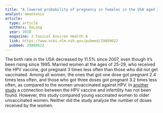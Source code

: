 ```yaml
---
title: "A lowered probability of pregnancy in females in the USA aged 25-29 who received a human papillomavirus vaccine injection"
analyst: amantonio
article:
  type: article
  authors: DeLong
  year: 2018
  magazine: J Toxicol Environ Health A
  link: https://www.ncbi.nlm.nih.gov/pubmed/29889622
  pubmed: 29889622
---
```


The birth rate in the USA decreased by 11.5% since 2007, even though it’s been rising since 1995.
Married women at the ages of 25-29, who received the HPV vaccine, got pregnant 3 times less often than those who did not get vaccinated.
Among all women, the ones that got one dose got pregnant 2.4 times less often, and those who got three doses got pregnant 3.2 times less often, as compared to the women unvaccinated against HPV.
In [another study](https://www.ncbi.nlm.nih.gov/pubmed/28881394) a connection between the HPV vaccine and infertility has not been found. However, this study compared young vaccinated women to older unvaccinated women. Neither did the study analyze the number of doses received by the women. 
